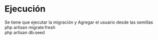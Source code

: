 # Ejecución

Se tiene que ejecutar la migración y Agregar el usuario desde las semillas <br>
php artisan migrate:fresh<br>
php artisan db:seed
